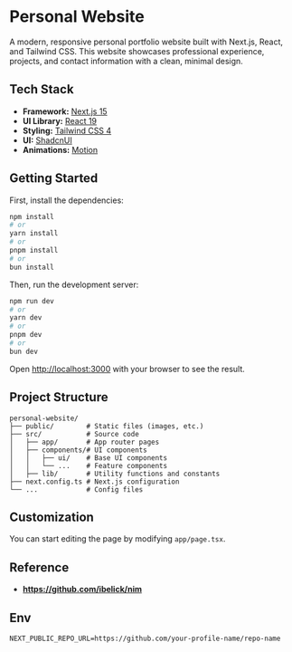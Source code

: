 # Personal Website

A modern, responsive personal portfolio website built with Next.js, React, and Tailwind CSS. This website showcases professional experience, projects, and contact information with a clean, minimal design.

## Tech Stack

- **Framework:** [Next.js 15](https://nextjs.org/)
- **UI Library:** [React 19](https://react.dev/)
- **Styling:** [Tailwind CSS 4](https://tailwindcss.com/)
- **UI:** [ShadcnUI](https://ui.shadcn.com/)
- **Animations:** [Motion](https://motion.dev/)

## Getting Started

First, install the dependencies:

```bash
npm install
# or
yarn install
# or
pnpm install
# or
bun install
```

Then, run the development server:

```bash
npm run dev
# or
yarn dev
# or
pnpm dev
# or
bun dev
```

Open [http://localhost:3000](http://localhost:3000) with your browser to see the result.

## Project Structure

```
personal-website/
├── public/        # Static files (images, etc.)
├── src/           # Source code
│   ├── app/       # App router pages
│   ├── components/# UI components
│   │   ├── ui/    # Base UI components
│   │   └── ...    # Feature components
│   ├── lib/       # Utility functions and constants
├── next.config.ts # Next.js configuration
└── ...            # Config files
```

## Customization

You can start editing the page by modifying `app/page.tsx`.

## Reference

- **https://github.com/ibelick/nim**

## Env

```
NEXT_PUBLIC_REPO_URL=https://github.com/your-profile-name/repo-name
```

